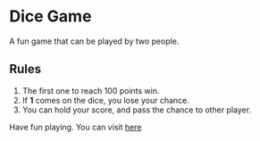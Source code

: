 # Dice Game

A fun game that can be played by two people.

## Rules

1. The first one to reach 100 points win.
2. If **1** comes on the dice, you lose your chance.
3. You can hold your score, and pass the chance to other player.

Have fun playing. You can visit [here](https://jagrut-dicegame.netlify.app/)

